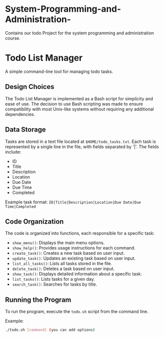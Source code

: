 # System-Programming-and-Administration-
Contains our todo Project for the system programming and administration course.

# Todo List Manager

A simple command-line tool for managing todo tasks.

## Design Choices

The Todo List Manager is implemented as a Bash script for simplicity and ease of use. The decision to use Bash scripting was made to ensure compatibility with most Unix-like systems without requiring any additional dependencies.

## Data Storage

Tasks are stored in a text file located at `$HOME/todo_tasks.txt`. Each task is represented by a single line in the file, with fields separated by '|'. The fields include:
- ID
- Title
- Description
- Location
- Due Date
- Due Time
- Completed

Example task format: `ID|Title|Description|Location|Due Date|Due Time|Completed`

## Code Organization

The code is organized into functions, each responsible for a specific task:
- `show_menu()`: Displays the main menu options.
- `show_help()`: Provides usage instructions for each command.
- `create_task()`: Creates a new task based on user input.
- `update_task()`: Updates an existing task based on user input.
- `list_all_tasks()`: Lists all tasks stored in the file.
- `delete_task()`: Deletes a task based on user input.
- `show_task()`: Displays detailed information about a specific task.
- `list_tasks()`: Lists tasks for a given day.
- `search_task()`: Searches for tasks by title.

## Running the Program

To run the program, execute the `todo.sh` script from the command line.

Example:
```bash
./todo.sh [command] (you can add options)

